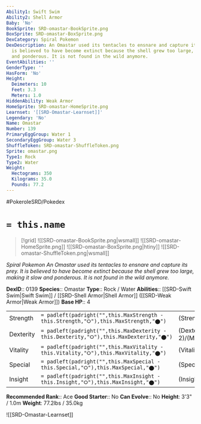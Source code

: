 ```yaml
---
Ability1: Swift Swim
Ability2: Shell Armor
Baby: 'No'
BookSprite: SRD-omastar-BookSprite.png
BoxSprite: SRD-omastar-BoxSprite.png
DexCategory: Spiral Pokemon
DexDescription: An Omastar used its tentacles to ensnare and capture its prey. It
  is believed to have become extinct because the shell grew too large, making it slow
  and ponderous. It is not found in the wild anymore.
EventAbilities: ''
GenderType: ''
HasForm: 'No'
Height:
  Deimeters: 10
  Feet: 3.3
  Meters: 1.0
HiddenAbility: Weak Armor
HomeSprite: SRD-omastar-HomeSprite.png
Learnset: '[[SRD-Omastar-Learnset]]'
Legendary: 'No'
Name: Omastar
Number: 139
PrimaryEggGroup: Water 1
SecondaryEggGroup: Water 3
ShuffleToken: SRD-omastar-ShuffleToken.png
Sprite: omastar.png
Type1: Rock
Type2: Water
Weight:
  Hectograms: 350
  Kilograms: 35.0
  Pounds: 77.2
---
```


#PokeroleSRD/Pokedex

# `= this.name`

> [!grid]
> ![[SRD-omastar-BookSprite.png|wsmall]]
> ![[SRD-omastar-HomeSprite.png]]
> ![[SRD-omastar-BoxSprite.png|htiny]]
> ![[SRD-omastar-ShuffleToken.png|wsmall]]


*Spiral Pokemon*
*An Omastar used its tentacles to ensnare and capture its prey. It is believed to have become extinct because the shell grew too large, making it slow and ponderous. It is not found in the wild anymore.*

**DexID**:: 0139
**Species**:: Omastar
**Type**:: Rock / Water
**Abilities**:: [[SRD-Swift Swim|Swift Swim]] / [[SRD-Shell Armor|Shell Armor]] ([[SRD-Weak Armor|Weak Armor]])
**Base HP**:: 4

|           |                                                                                        |                                          |
| --------- | -------------------------------------------------------------------------------------- | ---------------------------------------- |
| Strength  | `= padleft(padright("",this.MaxStrength - this.Strength,"⭘"),this.MaxStrength,"⬤")`    | (Strength::2)/(MaxStrength::4)   |
| Dexterity | `= padleft(padright("",this.MaxDexterity - this.Dexterity,"⭘"),this.MaxDexterity,"⬤")` | (Dexterity:: 2)/(MaxDexterity::4) |
| Vitality  | `= padleft(padright("",this.MaxVitality - this.Vitality,"⭘"),this.MaxVitality,"⬤")`    | (Vitality::3)/(MaxVitality::7)   |
| Special   | `= padleft(padright("",this.MaxSpecial - this.Special,"⭘"),this.MaxSpecial,"⬤")`       | (Special::3)/(MaxSpecial::6)     |
| Insight   | `= padleft(padright("",this.MaxInsight - this.Insight,"⭘"),this.MaxInsight,"⬤")`       | (Insight::2)/(MaxInsight::5)     |


**Recommended Rank**:: Ace
**Good Starter**:: No
**Can Evolve**:: No
**Height**: 3'3" / 1.0m
**Weight**: 77.2lbs / 35.0kg

![[SRD-Omastar-Learnset]]